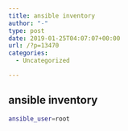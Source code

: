 ```yaml
---
title: ansible inventory
author: "-"
type: post
date: 2019-01-25T04:07:07+00:00
url: /?p=13470
categories:
  - Uncategorized

---
```

## ansible inventory
```bash
ansible_user=root
```